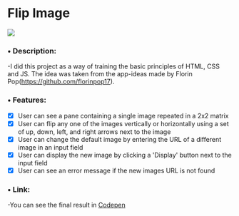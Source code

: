 # Flip Image

<img src="https://i.imgur.com/XTla1DV.png">

### • Description:

-I did this project as a way of training the basic principles of HTML, CSS and JS. The idea was taken from the app-ideas made by Florin Pop(https://github.com/florinpop17).

### • Features:

- [x] User can see a pane containing a single image repeated in a 2x2 matrix
- [x] User can flip any one of the images vertically or horizontally using a set of up, down, left, and right arrows next to the image
- [x] User can change the default image by entering the URL of a different image in an input field
- [x] User can display the new image by clicking a 'Display' button next to the input field
- [x] User can see an error message if the new images URL is not found

### • Link:

-You can see the final result in [Codepen](https://codepen.io/freitagfelipe/pen/VwPGNzy)